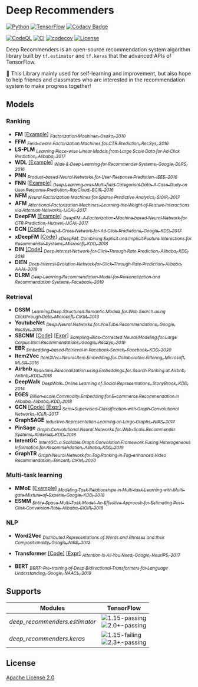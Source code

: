# Deep Recommenders
[![Python](https://img.shields.io/badge/python-3.7_|_3.8-brightgreen)](requirements.txt)
[![TensorFlow](https://img.shields.io/badge/tensorflow-1.15_|_2.0+-brightgreen)](requirements.txt)
[![Codacy Badge](https://app.codacy.com/project/badge/Grade/c4b6335acf254697b80714b81e8154d7)](https://www.codacy.com/gh/LongmaoTeamTf/deep_recommenders/dashboard?utm_source=github.com&amp;utm_medium=referral&amp;utm_content=LongmaoTeamTf/deep_recommenders&amp;utm_campaign=Badge_Grade)

[![CodeQL](https://github.com/LongmaoTeamTf/deep_recommenders/actions/workflows/codeql-analysis.yml/badge.svg)](https://github.com/LongmaoTeamTf/deep_recommenders/actions/workflows/codeql-analysis.yml)
[![CI](https://github.com/LongmaoTeamTf/deep_recommenders/actions/workflows/continuous_integration.yml/badge.svg)](https://github.com/LongmaoTeamTf/deep_recommenders/actions/workflows/continuous_integration.yml)
[![codecov](https://codecov.io/gh/LongmaoTeamTf/deep_recommenders/branch/master/graph/badge.svg?token=X9VQCCLJJX)](https://codecov.io/gh/LongmaoTeamTf/deep_recommenders)
[![License](https://img.shields.io/badge/license-Apache_2.0-green)](LICENSE)

Deep Recommenders is an open-source recommendation system algorithm library 
built by `tf.estimator` and `tf.keras` that the advanced APIs of TensorFlow.

🤗️ This Library mainly used for self-learning and improvement, 
but also hope to help friends and classmates who are interested in the recommendation system to make progress together!

## Models

### Ranking

  - **FM** 
    [[Example]](examples/train_fm_with_movielens.py)
    [<sub>
      *Factorization Machines, Osaka, 2010*
    </sub>](https://www.csie.ntu.edu.tw/~b97053/paper/Rendle2010FM.pdf)
  - **FFM**
    [<sub>
      *Field-aware Factorization Machines for CTR Prediction, RecSys, 2016*
    </sub>](https://www.csie.ntu.edu.tw/~cjlin/papers/ffm.pdf)
  - **LS-PLM**
    [<sub>
      *Learning Piece-wise Linear Models from Large Scale Data for Ad Click Prediction, Alibaba, 2017*
    </sub>](https://arxiv.org/pdf/1704.05194.pdf)
  - **WDL**
    [[Example]](examples/train_wdl_with_movielens.py)
    [<sub>
      *Wide & Deep Learning for Recommender Systems, Google, DLRS, 2016*
    </sub>](https://arxiv.org/abs/1606.07792)
  - **PNN**
    [<sub>
      *Product-based Neural Networks for User Response Prediction, IEEE, 2016*
    </sub>](https://arxiv.org/abs/1611.00144)
  - **FNN**
    [[Example]](examples/train_fnn_with_movielens.py)
    [<sub>
      *Deep Learning over Multi-field Categorical Data: A Case Study on User Response Prediction, RayCloud, ECIR, 2016*
    </sub>](https://arxiv.org/abs/1601.02376)
  - **NFM**
    [<sub>
      *Neural Factorization Machines for Sparse Predictive Analytics, SIGIR, 2017*
    </sub>](https://arxiv.org/pdf/1708.05027.pdf)
  - **AFM** 
    [<sub>
      *Attentional Factorization Machines: Learning the Weight of Feature Interactions via Attention Networks, IJCAI, 2017*
    </sub>](https://www.ijcai.org/proceedings/2017/0435.pdf)
  - **DeepFM** 
    [[Example]](examples/train_deepfm_with_movielens.py) 
    [<sub>
      *DeepFM: A Factorization-Machine based Neural Network for CTR Prediction, Huawei, IJCAI, 2017*
    </sub>](https://www.ijcai.org/proceedings/2017/0239.pdf)
  - **DCN** 
    [[Code]](deep_recommenders/keras/models/ranking/dcn.py) 
    [<sub>
      *Deep & Cross Network for Ad Click Predictions, Google, KDD, 2017*
    </sub>](https://arxiv.org/abs/1708.05123)
  - **xDeepFM** 
    [[Code]](deep_recommenders/keras/models/ranking/xdeepfm.py) 
    [<sub>
      *xDeepFM: Combining Explicit and Implicit Feature Interactions for Recommender Systems, Microsoft, KDD, 2018*
    </sub>](https://arxiv.org/pdf/1803.05170.pdf)
  - **DIN** 
    [[Code]](deep_recommenders/keras/models/ranking/din.py) 
    [<sub>
      *Deep Interest Network for Click-Through Rate Prediction, Alibaba, KDD, 2018*
    </sub>](https://arxiv.org/abs/1706.06978)   
  - **DIEN**
    [<sub>
      *Deep Interest Evolution Network for Click-Through Rate Prediction, Alibaba, AAAI, 2019*
    </sub>](https://arxiv.org/abs/1809.03672)
  - **DLRM**
    [<sub>
      *Deep Learning Recommendation Model for Personalization and Recommendation Systems, Facebook, 2019*
    </sub>](https://arxiv.org/abs/1906.00091)

### Retrieval

  - **DSSM**
    [<sub>
      *Learning Deep Structured Semantic Models for Web Search using Clickthrough Data, Microsoft, CIKM, 2013*
    </sub>](https://dl.acm.org/doi/10.1145/2505515.2505665)
  - **YoutubeNet**
    [<sub>
      *Deep Neural Networks for YouTube Recommendations, Google, RecSys, 2016*
    </sub>](https://static.googleusercontent.com/media/research.google.com/zh-CN//pubs/archive/45530.pdf)
  - **SBCNM** 
    [[Code]](deep_recommenders/keras/models/retrieval/sbcnm.py) 
    [[Expr]](experiments/deep_retrieval.ipynb)
    [<sub>
      *Sampling-Bias-Corrected Neural Modeling for Large Corpus Item Recommendations, Google, RecSys, 2019*
    </sub>](https://dl.acm.org/doi/10.1145/3298689.3346996)
  - **EBR**
    [<sub>
      *Embedding-based Retrieval in Facebook Search, Facebook, KDD, 2020*
    </sub>](https://arxiv.org/abs/2006.11632)
  - **Item2Vec**
    [<sub>
      *Item2Vec: Neural Item Embedding for Collaborative Filtering, Microsoft, MLSP, 2016*
    </sub>](https://arxiv.org/vc/arxiv/papers/1603/1603.04259v2.pdf)
  - **Airbnb**
    [<sub>
      *Real-time Personalization using Embeddings for Search Ranking at Airbnb, Airbnb, KDD, 2018*
    </sub>](https://dl.acm.org/doi/10.1145/3219819.3219885)
  - **DeepWalk**
    [<sub>
      *DeepWalk: Online Learning of Social Representations, StonyBrook, KDD, 2014*
    </sub>](https://arxiv.org/abs/1403.6652)
  - **EGES**
    [<sub>
      *Billion-scale Commodity Embedding for E-commerce Recommendation in Alibaba, Alibaba, KDD, 2018*
    </sub>](https://arxiv.org/abs/1803.02349)
  - **GCN** 
    [[Code]](deep_recommenders/keras/models/retrieval/gcn.py#L16) 
    [[Expr]](experiments/gcn.ipynb)
    [<sub>
      *Semi-Supervised Classification with Graph Convolutional Networks, ICLR, 2017*
    </sub>](https://arxiv.org/abs/1609.02907)       
  - **GraphSAGE**
    [<sub>
      *Inductive Representation Learning on Large Graphs, NIPS, 2017*
    </sub>](https://arxiv.org/abs/1706.02216)
  - **PinSage**
    [<sub>
      *Graph Convolutional Neural Networks for Web-Scale Recommender Systems, Pinterest, KDD, 2018*
    </sub>](https://arxiv.org/abs/1806.01973)
  - **IntentGC**
    [<sub>
      *IntentGC: a Scalable Graph Convolution Framework Fusing Heterogeneous Information for Recommendation, Alibaba, KDD, 2019*
    </sub>](https://arxiv.org/abs/1907.12377)
  - **GraphTR**
    [<sub>
      *Graph Neural Network for Tag Ranking in Tag-enhanced Video Recommendation, Tencent, CIKM, 2020*
    </sub>](https://dl.acm.org/doi/abs/10.1145/3340531.3416021)
    
### Multi-task learning

  - **MMoE**
    [[Example]](examples/train_mmoe_with_synthetic.py)
    [<sub>
      *Modeling Task Relationships in Multi-task Learning with Multi-gate Mixture-of-Experts, Google, KDD, 2018*
    </sub>](https://dl.acm.org/doi/pdf/10.1145/3219819.3220007)
  - **ESMM**
    [<sub>
      *Entire Space Multi-Task Model: An Effective Approach for Estimating Post-Click Conversion Rate, Alibaba, SIGIR, 2018*
    </sub>](https://arxiv.org/pdf/1804.07931.pdf)

### NLP

  - **Word2Vec**
    [<sub>
      *Distributed Representations of Words and Phrases and their Compositionality, Google, NIPS, 2013*
    </sub>](https://papers.nips.cc/paper/2013/file/9aa42b31882ec039965f3c4923ce901b-Paper.pdf)

  - **Transformer** 
    [[Code]](deep_recommenders/keras/models/nlp/transformer.py) 
    [[Expr]](experiments/transformer.ipynb)
    [<sub>
      *Attention Is All You Need, Google, NeurlPS, 2017*
    </sub>](https://arxiv.org/abs/1706.03762)

  - **BERT**
    [<sub>
      *BERT: Pre-training of Deep Bidirectional Transformers for Language Understanding, Google, NAACL, 2019*
    </sub>](https://arxiv.org/abs/1810.04805)

## Supports

[1.15-passing]: https://img.shields.io/badge/1.15-passing-brightgreen
[1.15-failing]: https://img.shields.io/badge/1.15-failing-red
[2.0+-passing]: https://img.shields.io/badge/2.0+-passing-brightgreen
[2.3+-passing]: https://img.shields.io/badge/2.3+-passing-brightgreen

| Modules | TensorFlow |
| ------- | ---------------- |
| *deep_recommenders.estimator* | ![1.15-passing]<br>![2.0+-passing]
| *deep_recommenders.keras* | ![1.15-failing]<br>![2.3+-passing]

## License
[Apache License 2.0](LICENSE)